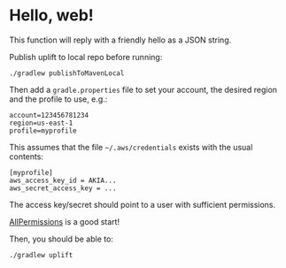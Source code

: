 # Hello, web!

This function will reply with a friendly hello as a JSON string.

Publish uplift to local repo before running:

`./gradlew publishToMavenLocal`

Then add a `gradle.properties` file to set your account, the desired region 
and the profile to use, e.g.:

```
account=123456781234
region=us-east-1
profile=myprofile
```

This assumes that the file `~/.aws/credentials` exists with the usual contents:

```
[myprofile]
aws_access_key_id = AKIA...
aws_secret_access_key = ...
```

The access key/secret should point to a user with sufficient permissions.  

[AllPermissions](https://us-east-1.console.aws.amazon.com/iam/home?region=us-east-1#/policies/arn:aws:iam::aws:policy/AdministratorAccess) is a good start!

Then, you should be able to:

```
./gradlew uplift
```

